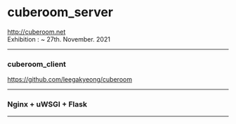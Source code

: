 # cuberoom_server


http://cuberoom.net  
Exhibition : ~ 27th. November. 2021

------

### cuberoom_client

https://github.com/leegakyeong/cuberoom  

------



### Nginx + uWSGI + Flask


------
